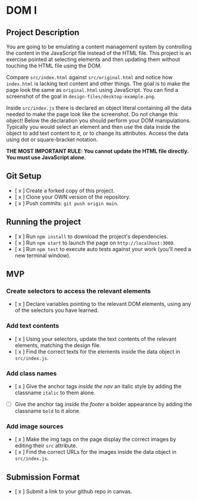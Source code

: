 # DOM I

## Project Description

You are going to be emulating a content management system by controlling the content in the JavaScript file instead of the HTML file. This project is an exercise pointed at selecting elements and then updating them without touching the HTML file using the DOM.

Compare `src/index.html` against `src/original.html` and notice how `index.html` is lacking text content and other things. The goal is to make the page look the same as `original.html` using JavaScript. You can find a screenshot of the goal in `design-files/desktop-example.png`.

Inside `src/index.js` there is declared an object literal containing all the data needed to make the page look like the screenshot. Do not change this object! Below the declaration you should perform your DOM manipulations. Typically you would select an element and then use the data inside the object to add text content to it, or to change its attributes. Access the data using dot or square-bracket notation.

**THE MOST IMPORTANT RULE: You cannot update the HTML file directly. You must use JavaScript alone.**

## Git Setup

* [ x ] Create a forked copy of this project.
* [ x ] Clone your OWN version of the repository.
* [ x ] Push commits: `git push origin main`.

## Running the project

* [ x ] Run `npm install` to download the project's dependencies.
* [ x ] Run `npm start` to launch the page on `http://localhost:3000`.
* [ x ] Run `npm test` to execute auto tests against your work (you'll need a new terminal window).

## MVP

### Create selectors to access the relevant elements

* [ x ] Declare variables pointing to the relevant DOM elements, using any of the selectors you have learned.

### Add text contents

* [ x ] Using your selectors, update the text contents of the relevant elements, matching the design file.
* [ x ] Find the correct texts for the elements inside the data object in `src/index.js`.

### Add class names

* [ x ] Give the anchor tags _inside the nav_ an italic style by adding the classname `italic` to them alone.
* [ ] Give the anchor tag _inside the footer_ a bolder appearance by adding the classname `bold` to it alone.

### Add image sources

* [ x ] Make the img tags on the page display the correct images by editing their `src` attribute.
* [ x ] Find the correct URLs for the images inside the data object in `src/index.js`.

## Submission Format

* [ x ] Submit a link to your github repo in canvas.

